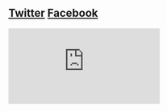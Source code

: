 ## [Twitter](http://bit.ly/fj4setw) [Facebook](http://bit.ly/fj4sefb) ##

<div class="video-container"><iframe src="https://www.youtube.com/embed/5pUp-11y1v4?rel=0" frameborder="0" gesture="media" allow="encrypted-media" allowfullscreen></iframe></div>


